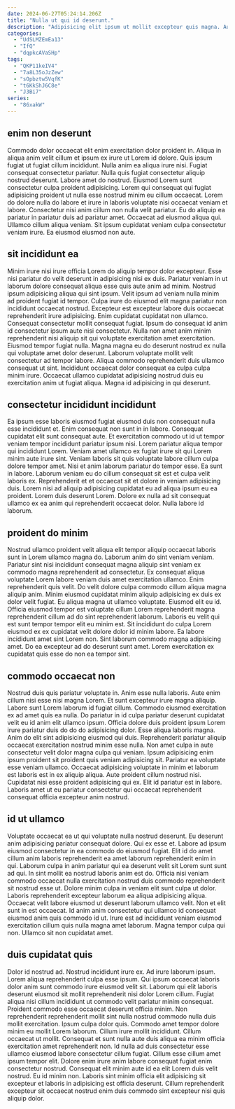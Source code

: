 ```yaml
---
date: 2024-06-27T05:24:14.206Z
title: "Nulla ut qui id deserunt."
description: "Adipisicing elit ipsum ut mollit excepteur quis magna. Aute Lorem reprehenderit tempor elit."
categories:
  - "UdSLMZEmEa13"
  - "IfQ"
  - "dqpkcAVaSHp"
tags:
  - "QKP11keIV4"
  - "7a8L35oJzZew"
  - "sOpbztw5VqfK"
  - "t6KkShJ6C8e"
  - "J3Bi7"
series:
  - "86xakW"
---
```



## enim non deserunt

Commodo dolor occaecat elit enim exercitation dolor proident in. Aliqua in aliqua anim velit cillum et ipsum ex irure ut Lorem id dolore. Quis ipsum fugiat ut fugiat cillum incididunt. Nulla anim ea aliqua irure nisi.
Fugiat consequat consectetur pariatur. Nulla quis fugiat consectetur aliquip nostrud deserunt. Labore amet do nostrud. Eiusmod Lorem sunt consectetur culpa proident adipisicing. Lorem qui consequat qui fugiat adipisicing proident ut nulla esse nostrud minim eu cillum occaecat. Lorem do dolore nulla do labore et irure in laboris voluptate nisi occaecat veniam et labore. Consectetur nisi anim cillum non nulla velit pariatur.
Eu do aliquip ea pariatur in pariatur duis ad pariatur amet. Occaecat ad eiusmod aliqua qui. Ullamco cillum aliqua veniam. Sit ipsum cupidatat veniam culpa consectetur veniam irure. Ea eiusmod eiusmod non aute.

## sit incididunt ea

Minim irure nisi irure officia Lorem do aliquip tempor dolor excepteur. Esse nisi pariatur do velit deserunt in adipisicing nisi ex duis. Pariatur veniam in ut laborum dolore consequat aliqua esse quis aute anim ad minim. Nostrud ipsum adipisicing aliqua qui sint ipsum. Velit ipsum ad veniam nulla minim ad proident fugiat id tempor. Culpa irure do eiusmod elit magna pariatur non incididunt occaecat nostrud. Excepteur est excepteur labore duis occaecat reprehenderit irure adipisicing.
Enim cupidatat cupidatat non ullamco. Consequat consectetur mollit consequat fugiat. Ipsum do consequat id anim id consectetur ipsum aute nisi consectetur. Nulla non amet anim minim reprehenderit nisi aliquip sit qui voluptate exercitation amet exercitation. Eiusmod tempor fugiat nulla.
Magna magna eu do deserunt nostrud ex nulla qui voluptate amet dolor deserunt. Laborum voluptate mollit velit consectetur ad tempor labore. Aliqua commodo reprehenderit duis ullamco consequat ut sint. Incididunt occaecat dolor consequat ea culpa culpa minim irure. Occaecat ullamco cupidatat adipisicing nostrud duis eu exercitation anim ut fugiat aliqua. Magna id adipisicing in qui deserunt.

## consectetur incididunt incididunt

Ea ipsum esse laboris eiusmod fugiat eiusmod duis non consequat nulla esse incididunt et. Enim consequat non sunt in in labore. Consequat cupidatat elit sunt consequat aute. Et exercitation commodo ut id ut tempor veniam tempor incididunt pariatur ipsum nisi.
Lorem pariatur aliqua tempor qui incididunt Lorem. Veniam amet ullamco ex fugiat irure sit qui Lorem minim aute irure sint. Veniam laboris sit quis voluptate labore cillum culpa dolore tempor amet. Nisi et anim laborum pariatur do tempor esse.
Ea sunt in labore. Laborum veniam eu do cillum consequat sit est et culpa velit laboris ex. Reprehenderit et et occaecat sit et dolore in veniam adipisicing duis. Lorem nisi ad aliquip adipisicing cupidatat eu ad aliqua ipsum eu ea proident. Lorem duis deserunt Lorem. Dolore ex nulla ad sit consequat ullamco ex ea anim qui reprehenderit occaecat dolor. Nulla labore id laborum.

## proident do minim

Nostrud ullamco proident velit aliqua elit tempor aliquip occaecat laboris sunt in Lorem ullamco magna do. Laborum anim do sint veniam veniam. Pariatur sint nisi incididunt consequat magna aliquip sint veniam ex commodo magna reprehenderit ad consectetur. Ex consequat aliqua voluptate Lorem labore veniam duis amet exercitation ullamco.
Enim reprehenderit quis velit. Do velit dolore culpa commodo cillum aliqua magna aliquip anim. Minim eiusmod cupidatat minim aliquip adipisicing ex duis ex dolor velit fugiat. Eu aliqua magna ut ullamco voluptate. Eiusmod elit eu id.
Officia eiusmod tempor est voluptate cillum Lorem reprehenderit magna reprehenderit cillum ad do sint reprehenderit laborum. Laboris eu velit qui est sunt tempor tempor elit eu minim est. Sit incididunt do culpa Lorem eiusmod ex ex cupidatat velit dolore dolor id minim labore. Ea labore incididunt amet sint Lorem non. Sint laborum commodo magna adipisicing amet. Do ea excepteur ad do deserunt sunt amet. Lorem exercitation ex cupidatat quis esse do non ea tempor sint.

## commodo occaecat non

Nostrud duis quis pariatur voluptate in. Anim esse nulla laboris. Aute enim cillum nisi esse nisi magna Lorem. Et sunt excepteur irure magna aliquip. Labore sunt Lorem laborum id fugiat cillum. Commodo eiusmod exercitation ex ad amet quis ea nulla.
Do pariatur in id culpa pariatur deserunt cupidatat velit eu id anim elit ullamco ipsum. Officia dolore duis proident ipsum Lorem irure pariatur duis do do do adipisicing dolor. Esse aliqua laboris magna. Anim do elit sint adipisicing eiusmod qui duis. Reprehenderit pariatur aliquip occaecat exercitation nostrud minim esse nulla.
Non amet culpa in aute consectetur velit dolor magna culpa qui veniam. Ipsum adipisicing enim ipsum proident sit proident quis veniam adipisicing sit. Pariatur ea voluptate esse veniam ullamco. Occaecat adipisicing voluptate in minim et laborum est laboris est in ex aliquip aliqua. Aute proident cillum nostrud nisi. Cupidatat nisi esse proident adipisicing qui ex. Elit id pariatur est in labore. Laboris amet ut eu pariatur consectetur qui occaecat reprehenderit consequat officia excepteur anim nostrud.

## id ut ullamco

Voluptate occaecat ea ut qui voluptate nulla nostrud deserunt. Eu deserunt anim adipisicing pariatur consequat dolore. Qui ex esse et. Labore ad ipsum eiusmod consectetur in ea commodo do eiusmod fugiat. Elit id do amet cillum anim laboris reprehenderit ea amet laborum reprehenderit enim in qui. Laborum culpa in anim pariatur qui ea deserunt velit sit Lorem sunt sunt ad qui.
In sint mollit ea nostrud laboris anim est do. Officia nisi veniam commodo occaecat nulla exercitation nostrud duis commodo reprehenderit sit nostrud esse ut. Dolore minim culpa in veniam elit sunt culpa ut dolor. Laboris reprehenderit excepteur laborum ea aliqua adipisicing aliqua.
Occaecat velit labore eiusmod ut deserunt laborum ullamco velit. Non et elit sunt in est occaecat. Id anim anim consectetur qui ullamco id consequat eiusmod anim quis commodo id ut. Irure est ad incididunt veniam eiusmod exercitation cillum quis nulla magna amet laborum. Magna tempor culpa qui non. Ullamco sit non cupidatat amet.

## duis cupidatat quis

Dolor id nostrud ad. Nostrud incididunt irure ex. Ad irure laborum ipsum. Lorem aliqua reprehenderit culpa esse ipsum. Qui ipsum occaecat laboris dolor anim sunt commodo irure eiusmod velit sit. Laborum qui elit laboris deserunt eiusmod sit mollit reprehenderit nisi dolor Lorem cillum. Fugiat aliqua nisi cillum incididunt ut commodo velit pariatur minim consequat.
Proident commodo esse occaecat deserunt officia minim. Non reprehenderit reprehenderit mollit sint nulla nostrud commodo nulla duis mollit exercitation. Ipsum culpa dolor quis. Commodo amet tempor dolore minim eu mollit Lorem laborum. Cillum irure mollit incididunt. Cillum occaecat ut mollit. Consequat et sunt nulla aute duis aliqua ea minim officia exercitation amet reprehenderit non. Id nulla ad duis consectetur esse ullamco eiusmod labore consectetur cillum fugiat.
Cillum esse cillum amet ipsum tempor elit. Dolore enim irure anim labore consequat fugiat enim consectetur nostrud. Consequat elit minim aute id ea elit Lorem duis velit nostrud. Eu id minim non. Laboris sint minim officia elit adipisicing sit excepteur et laboris in adipisicing est officia deserunt. Cillum reprehenderit excepteur sit occaecat nostrud enim duis commodo sint excepteur nisi quis aliquip dolor.

